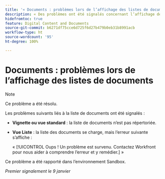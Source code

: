 ```yaml
---
title: '« Documents : problèmes lors de l’affichage des listes de documents »'
description: « Des problèmes ont été signalés concernant l’affichage des listes de documents. Pour plus de détails, consultez cet article. »
hidefromtoc: true
feature: Digital Content and Documents
source-git-commit: b6271df75cce6d725f6d27b479b0eb31b8991acb
workflow-type: ht
source-wordcount: '95'
ht-degree: 100%

---
```



# Documents : problèmes lors de l’affichage des listes de documents

>[!NOTE]
>
>Ce problème a été résolu.

Les problèmes suivants liés à la liste de documents ont été signalés :

* **Vignette ou vue standard** : la liste de documents n’est pas répertoriée.
* **Vue Liste** : la liste des documents se charge, mais l’erreur suivante s’affiche :

  « [!UICONTROL Oups ! Un problème est survenu. Contactez Workfront pour nous aider à comprendre l’erreur et y remédier.] »

Ce problème a été rapporté dans l’environnement Sandbox.

_Premier signalement le 9 janvier_
